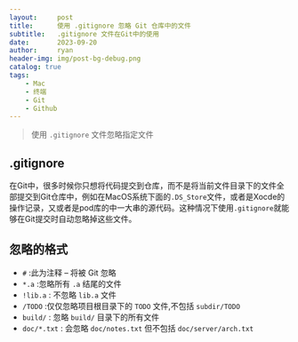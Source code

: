 ```yaml
---
layout:     post
title:      使用 .gitignore 忽略 Git 仓库中的文件
subtitle:   .gitignore 文件在Git中的使用
date:       2023-09-20
author:     ryan
header-img: img/post-bg-debug.png
catalog: true
tags:
    - Mac
    - 终端
    - Git
    - Github
---
```



> 使用 `.gitignore` 文件忽略指定文件

## .gitignore

在Git中，很多时候你只想将代码提交到仓库，而不是将当前文件目录下的文件全部提交到Git仓库中，例如在MacOS系统下面的`.DS_Store`文件，或者是Xocde的操作记录，又或者是pod库的中一大串的源代码。这种情况下使用`.gitignore`就能够在Git提交时自动忽略掉这些文件。

 
 
## 忽略的格式
 
- `#` :此为注释 – 将被 Git 忽略
- `*.a` :忽略所有 `.a` 结尾的文件
- `!lib.a` : 不忽略 `lib.a` 文件
- `/TODO` :仅仅忽略项目根目录下的 `TODO` 文件,不包括 `subdir/TODO`
- `build/` : 忽略 `build/` 目录下的所有文件
- `doc/*.txt` : 会忽略 `doc/notes.txt` 但不包括 `doc/server/arch.txt`
